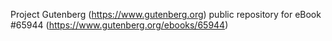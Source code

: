 Project Gutenberg (https://www.gutenberg.org) public repository for
eBook #65944 (https://www.gutenberg.org/ebooks/65944)
